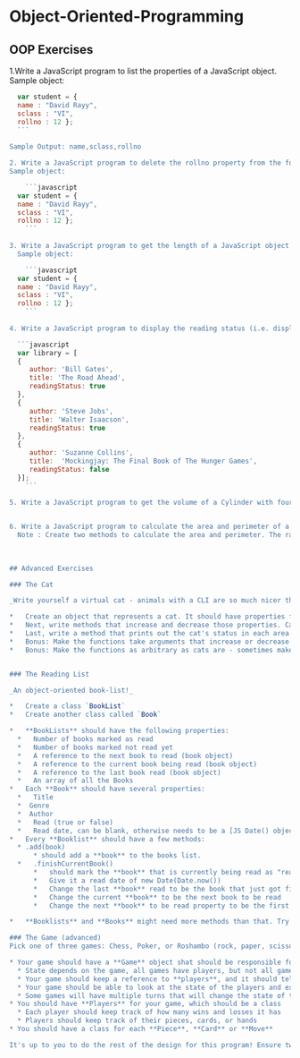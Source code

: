 # Object-Oriented-Programming
## OOP Exercises

1.Write a JavaScript program to list the properties of a JavaScript object.
  Sample object:
  
  ```javascript
    var student = {
    name : "David Rayy",
    sclass : "VI",
    rollno : 12 };
    ```
    
  Sample Output: name,sclass,rollno
  
2. Write a JavaScript program to delete the rollno property from the following object. Also print the object before or after deleting the property.
  Sample object:
  
  	  ```javascript
    var student = {
    name : "David Rayy",
    sclass : "VI",
    rollno : 12 };
	  ```
    
3. Write a JavaScript program to get the length of a JavaScript object
    Sample object:
  
  	  ```javascript
    var student = {
    name : "David Rayy",
    sclass : "VI",
    rollno : 12 };
	  ```
    
4. Write a JavaScript program to display the reading status (i.e. display book name, author name and reading status) of the following books.
  
    ```javascript
    var library = [ 
    {
       author: 'Bill Gates',
       title: 'The Road Ahead',
       readingStatus: true
    },
    {
       author: 'Steve Jobs',
       title: 'Walter Isaacson',
       readingStatus: true
    },
    {
       author: 'Suzanne Collins',
       title:  'Mockingjay: The Final Book of The Hunger Games', 
       readingStatus: false
    }];
	  ```
    
 5. Write a JavaScript program to get the volume of a Cylinder with four decimal places using object classes.Volume of a cylinder : V = πr2h               where r is the radius and h is the height of the cylinder.
 
 
 6. Write a JavaScript program to calculate the area and perimeter of a circle.
    Note : Create two methods to calculate the area and perimeter. The radius of the circle will be supplied by the user.
    
    
    
 ## Advanced Exercises
 
 ### The Cat

_Write yourself a virtual cat - animals with a CLI are so much nicer than ones with fur._

*   Create an object that represents a cat. It should have properties for `tiredness`, `hunger`, `lonliness` and `happiness`
*   Next, write methods that increase and decrease those properties. Call them something that actually represents what would increase or decrease these things, like "feed", "sleep", or "pet".
*   Last, write a method that prints out the cat's status in each area. (Be creative e.g. Paws is really hungry, Paws is VERY happy.) 
*   Bonus: Make the functions take arguments that increase or decrease arbitrary amounts
*   Bonus: Make the functions as arbitrary as cats are - sometimes make it so the cat doesn't _want_ to be petted.


### The Reading List

_An object-oriented book-list!_

*   Create a class `BookList`
*   Create another class called `Book`

*   **BookLists** should have the following properties:
	*   Number of books marked as read
	*   Number of books marked not read yet
	*   A reference to the next book to read (book object)
	*   A reference to the current book being read (book object)
	*   A reference to the last book read (book object)
	*   An array of all the Books
*   Each **Book** should have several properties:
	*   Title
	*  Genre
	*  Author
	*   Read (true or false)
	*   Read date, can be blank, otherwise needs to be a [JS Date() object](https://developer.mozilla.org/en-US/docs/Web/JavaScript/Reference/Global_Objects/Date)
*   Every **Booklist** should have a few methods: 
	* .add(book)
		* should add a **book** to the books list.
	*   .finishCurrentBook()
		*   should mark the **book** that is currently being read as "read"
		*   Give it a read date of new Date(Date.now())
		*   Change the last **book** read to be the book that just got finished
		*   Change the current **book** to be the next book to be read
		*   Change the next **book** to be read property to be the first unread book you find in the list of books

*   **Booklists** and **Books** might need more methods than that. Try to think of more that might be useful.

### The Game (advanced)
Pick one of three games: Chess, Poker, or Roshambo (rock, paper, scissors). Roshambo is the easiest, followed by Poker, then Chess.

* Your game should have a **Game** object shat should be responsible for keeping track of it's state
	* State depends on the game, all games have players, but not all games have pieces, cards, or moves. try to plan out what your state will be first
	* Your game should keep a reference to **players**, and it should tell them whether or not they have won or lost
	* Your game should be able to look at the state of the players and execute a **turn**- this is where you put code that looks at the state of each player and evaluates the results of what happens when that player changes it's state
	* Some games will have multiple turns that will change the state of the game, while others (like roshambo) only have one turn that determines a win or a loss.
* You should have **Players** for your game, which should be a class
	* Each player should keep track of how many wins and losses it has
	* Players should keep track of their pieces, cards, or hands
* You should have a class for each **Piece**, **Card** or **Move**

It's up to you to do the rest of the design for this program! Ensure two players can be created in the console as classes, join a game, execute methods with moves, and one player can win each game.
